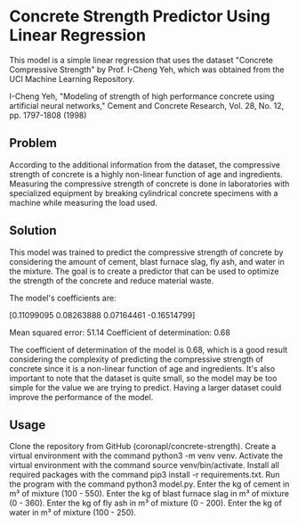 # Concrete Strength Predictor Using Linear Regression

This model is a simple linear regression that uses the dataset "Concrete Compressive Strength" by Prof. I-Cheng Yeh, which was obtained from the UCI Machine Learning Repository.

I-Cheng Yeh, "Modeling of strength of high performance concrete using artificial neural networks," Cement and Concrete Research, Vol. 28, No. 12, pp. 1797-1808 (1998)

## Problem

According to the additional information from the dataset, the compressive strength of concrete is a highly non-linear function of age and ingredients. Measuring the compressive strength of concrete is done in laboratories with specialized equipment by breaking cylindrical concrete specimens with a machine while measuring the load used.

## Solution

This model was trained to predict the compressive strength of concrete by considering the amount of cement, blast furnace slag, fly ash, and water in the mixture. The goal is to create a predictor that can be used to optimize the strength of the concrete and reduce material waste.

The model's coefficients are:

[0.11099095 0.08263888 0.07164461 -0.16514799]

Mean squared error: 51.14
Coefficient of determination: 0.68

The coefficient of determination of the model is 0.68, which is a good result considering the complexity of predicting the compressive strength of concrete since it is a non-linear function of age and ingredients. It's also important to note that the dataset is quite small, so the model may be too simple for the value we are trying to predict. Having a larger dataset could improve the performance of the model.

## Usage

Clone the repository from GitHub (coronapl/concrete-strength).
Create a virtual environment with the command python3 -m venv venv.
Activate the virtual environment with the command source venv/bin/activate.
Install all required packages with the command pip3 install -r requirements.txt.
Run the program with the command python3 model.py.
Enter the kg of cement in m³ of mixture (100 - 550).
Enter the kg of blast furnace slag in m³ of mixture (0 - 360).
Enter the kg of fly ash in m³ of mixture (0 - 200).
Enter the kg of water in m³ of mixture (100 - 250).
